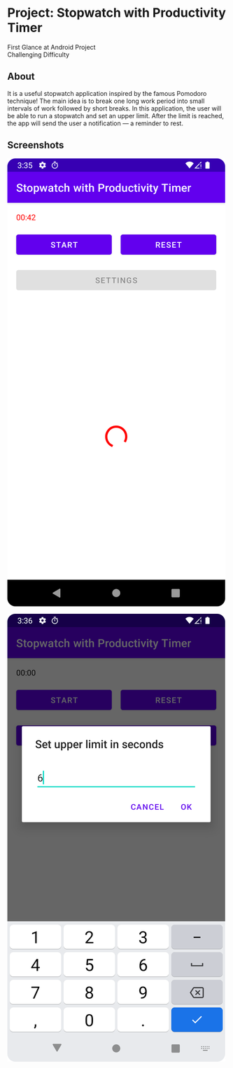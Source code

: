 # Project: Stopwatch with Productivity Timer
First Glance at Android Project  
Challenging Difficulty  

## About
It is a useful stopwatch application inspired by the famous Pomodoro technique! The main idea is to break one long work period into small intervals of work followed by short breaks. In this application, the user will be able to run a stopwatch and set an upper limit. After the limit is reached, the app will send the user a notification — a reminder to rest.  

## Screenshots

![Stopwatch with Productivity Timer](/screenshots/1.png)  

![Setting upper limit](/screenshots/2.png)  
